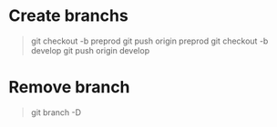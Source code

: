 # Create branchs
> git checkout -b preprod
> git push origin preprod
> git checkout -b develop
> git push origin develop

# Remove branch
> git branch -D <branchname>